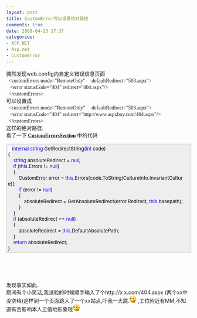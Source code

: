 ```yaml
---
layout: post
title: CustomError可以设置绝对路径
comments: true
date: 2008-04-23 17:37
categories:
- ASP.NET
- Asp.net
- CustomError
---
```


<p>偶然发现web.config内自定义错误信息页面<br /><span style="font-family: Verdana;">  &lt;customErrors mode="RemoteOnly"     defaultRedirect="503.aspx"&gt;<br />   &lt;error statusCode="404" redirect="404.aspx"/&gt;<br />  &lt;/customErrors&gt;</span><br />可以设置成<br /><span style="font-family: Verdana;">  &lt;customErrors mode="RemoteOnly"     defaultRedirect="503.aspx"&gt;<br />   &lt;error statusCode="404" redirect="http://www.aspxboy.com/404.aspx"/&gt;<br />  &lt;/customErrors&gt;<br />这样的绝对路径.<br />看了一下 <strong><a class="bold" href="http://www.aisto.com/roeder/dotnet/Default.aspx?Target=code://System.Web:2.0.0.0:b03f5f7f11d50a3a/System.Web.Configuration.CustomErrorsSection">CustomErrorsSection</a></strong> 中的代码</span></p>
<div style="padding-right: 5px; padding-left: 4px; font-size: 13px; padding-bottom: 4px; width: 98%; word-break: break-all; padding-top: 4px; background-color: #eeeeee; border: #cccccc 1px solid;">
<img src="/images/hbz_images/3c51df43-cc19-4caf-903a-a72b3430bd02.gif" alt="" align="top"><span style="color: #0000ff">internal</span><span style="color: #000000"> </span><span style="color: #0000ff">string</span><span style="color: #000000"> GetRedirectString(</span><span style="color: #0000ff">int</span><span style="color: #000000"> code)<br /></span><span id="Codehighlighter1_44_468_Closed_Text" style="border-right: #808080 1px solid; border-top: #808080 1px solid; display: none; border-left: #808080 1px solid; border-bottom: #808080 1px solid; background-color: #ffffff"> </span><span id="Codehighlighter1_44_468_Open_Text"><span style="color: #000000">{<br />    </span><span style="color: #0000ff">string</span><span style="color: #000000"> absoluteRedirect </span><span style="color: #000000">=</span><span style="color: #000000"> </span><span style="color: #0000ff">null</span><span style="color: #000000">;<br />    </span><span style="color: #0000ff">if</span><span style="color: #000000"> (</span><span style="color: #0000ff">this</span><span style="color: #000000">.Errors </span><span style="color: #000000">!=</span><span style="color: #000000"> </span><span style="color: #0000ff">null</span><span style="color: #000000">)<br />    </span><span id="Codehighlighter1_115_338_Open_Text"><span style="color: #000000">{<br />        CustomError error </span><span style="color: #000000">=</span><span style="color: #000000"> </span><span style="color: #0000ff">this</span><span style="color: #000000">.Errors[code.ToString(CultureInfo.InvariantCulture)];<br />        </span><span style="color: #0000ff">if</span><span style="color: #000000"> (error </span><span style="color: #000000">!=</span><span style="color: #000000"> </span><span style="color: #0000ff">null</span><span style="color: #000000">)<br />        </span><span id="Codehighlighter1_238_332_Open_Text"><span style="color: #000000">{<br />            absoluteRedirect </span><span style="color: #000000">=</span><span style="color: #000000"> GetAbsoluteRedirect(error.Redirect, </span><span style="color: #0000ff">this</span><span style="color: #000000">.basepath);<br />        }</span></span><span style="color: #000000"><br />    }</span></span><span style="color: #000000"><br />    </span><span style="color: #0000ff">if</span><span style="color: #000000"> (absoluteRedirect </span><span style="color: #000000">==</span><span style="color: #000000"> </span><span style="color: #0000ff">null</span><span style="color: #000000">)<br />    </span><span id="Codehighlighter1_377_437_Open_Text"><span style="color: #000000">{<br />        absoluteRedirect </span><span style="color: #000000">=</span><span style="color: #000000"> </span><span style="color: #0000ff">this</span><span style="color: #000000">.DefaultAbsolutePath;<br />    }</span></span><span style="color: #000000"><br />    </span><span style="color: #0000ff">return</span><span style="color: #000000"> absoluteRedirect;<br />}</span></span>
</div>
<p><span style="font-family: Verdana;"><font face="Verdana"> </font></span></p>
<p> </p>
<p></p>
<p>发现事实如此.<br />期间有个小笑话,我试验的时候顺手输入了个http://x x.com/404.aspx (两个xx中没空格)这样到一个页面跳入了一个xx站点,吓我一大跳.<img src="/images/hbz_images/9229f3b6-ff18-4bd7-8a90-a0ba9eb3ebb8.gif" alt=""> ,工位附近有MM,不知道有否影响本人正值地形象哦<img src="/images/hbz_images/9229f3b6-ff18-4bd7-8a90-a0ba9eb3ebb8.gif" alt=""></p>				

